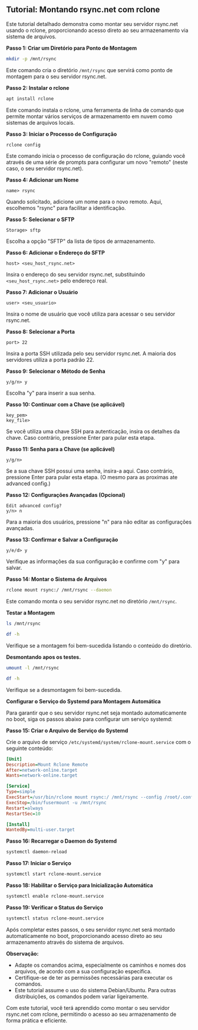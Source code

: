## Tutorial: Montando rsync.net com rclone

Este tutorial detalhado demonstra como montar seu servidor rsync.net usando o rclone, proporcionando acesso direto ao seu armazenamento via sistema de arquivos.

**Passo 1: Criar um Diretório para Ponto de Montagem**

```bash
mkdir -p /mnt/rsync
```

Este comando cria o diretório `/mnt/rsync` que servirá como ponto de montagem para o seu servidor rsync.net.

**Passo 2: Instalar o rclone**

```bash
apt install rclone
```

Este comando instala o rclone, uma ferramenta de linha de comando que permite montar vários serviços de armazenamento em nuvem como sistemas de arquivos locais.

**Passo 3: Iniciar o Processo de Configuração**

```bash
rclone config
```

Este comando inicia o processo de configuração do rclone, guiando você através de uma série de prompts para configurar um novo "remoto" (neste caso, o seu servidor rsync.net).

**Passo 4: Adicionar um Nome**

```plaintext
name> rsync
```

Quando solicitado, adicione um nome para o novo remoto. Aqui, escolhemos "rsync" para facilitar a identificação.

**Passo 5: Selecionar o SFTP**

```plaintext
Storage> sftp
```

Escolha a opção "SFTP" da lista de tipos de armazenamento.

**Passo 6: Adicionar o Endereço do SFTP**

```plaintext
host> <seu_host_rsync.net>
```

Insira o endereço do seu servidor rsync.net, substituindo `<seu_host_rsync.net>` pelo endereço real.

**Passo 7: Adicionar o Usuário**

```plaintext
user> <seu_usuario>
```

Insira o nome de usuário que você utiliza para acessar o seu servidor rsync.net.

**Passo 8: Selecionar a Porta**

```plaintext
port> 22
```

Insira a porta SSH utilizada pelo seu servidor rsync.net. A maioria dos servidores utiliza a porta padrão 22.

**Passo 9: Selecionar o Método de Senha**

```plaintext
y/g/n> y
```

Escolha "y" para inserir a sua senha.

**Passo 10: Continuar com a Chave (se aplicável)**

```plaintext
key_pem>
key_file>
```

Se você utiliza uma chave SSH para autenticação, insira os detalhes da chave. Caso contrário, pressione Enter para pular esta etapa.

**Passo 11: Senha para a Chave (se aplicável)**

```plaintext
y/g/n> 
```

Se a sua chave SSH possui uma senha, insira-a aqui. Caso contrário, pressione Enter para pular esta etapa. (O mesmo para as proximas ate advanced config.)

**Passo 12: Configurações Avançadas (Opcional)**

```plaintext
Edit advanced config?
y/n> n
```

Para a maioria dos usuários, pressione "n" para não editar as configurações avançadas.

**Passo 13: Confirmar e Salvar a Configuração**

```plaintext
y/e/d> y
```

Verifique as informações da sua configuração e confirme com "y" para salvar.

**Passo 14: Montar o Sistema de Arquivos**

```bash
rclone mount rsync:/ /mnt/rsync --daemon
```

Este comando monta o seu servidor rsync.net no diretório `/mnt/rsync`.

**Testar a Montagem**

```bash
ls /mnt/rsync
```

```bash
df -h
```

Verifique se a montagem foi bem-sucedida listando o conteúdo do diretório.




**Desmontando apos os testes.**

```bash
umount -l /mnt/rsync
```

```bash
df -h
```

Verifique se a desmontagem foi bem-sucedida.

**Configurar o Serviço do Systemd para Montagem Automática**

Para garantir que o seu servidor rsync.net seja montado automaticamente no boot, siga os passos abaixo para configurar um serviço systemd:


**Passo 15: Criar o Arquivo de Serviço do Systemd**

Crie o arquivo de serviço `/etc/systemd/system/rclone-mount.service` com o seguinte conteúdo:

```ini
[Unit]
Description=Mount Rclone Remote
After=network-online.target
Wants=network-online.target

[Service]
Type=simple
ExecStart=/usr/bin/rclone mount rsync:/ /mnt/rsync --config /root/.config/rclone/rclone.conf --allow-other --vfs-cache-mode writes
ExecStop=/bin/fusermount -u /mnt/rsync
Restart=always
RestartSec=10

[Install]
WantedBy=multi-user.target
```

**Passo 16: Recarregar o Daemon do Systemd**

```bash
systemctl daemon-reload
```

**Passo 17: Iniciar o Serviço**

```bash
systemctl start rclone-mount.service
```

**Passo 18: Habilitar o Serviço para Inicialização Automática**

```bash
systemctl enable rclone-mount.service
```

**Passo 19: Verificar o Status do Serviço**

```bash
systemctl status rclone-mount.service
```

Após completar estes passos, o seu servidor rsync.net será montado automaticamente no boot, proporcionando acesso direto ao seu armazenamento através do sistema de arquivos.

**Observação:**

* Adapte os comandos acima, especialmente os caminhos e nomes dos arquivos, de acordo com a sua configuração específica.
* Certifique-se de ter as permissões necessárias para executar os comandos.
* Este tutorial assume o uso do sistema Debian/Ubuntu. Para outras distribuições, os comandos podem variar ligeiramente.

Com este tutorial, você terá aprendido como montar o seu servidor rsync.net com rclone, permitindo o acesso ao seu armazenamento de forma prática e eficiente.
